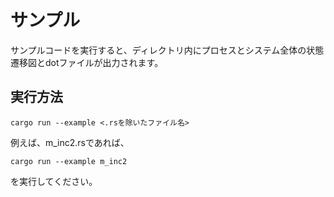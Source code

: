 # サンプル
サンプルコードを実行すると、ディレクトリ内にプロセスとシステム全体の状態遷移図とdotファイルが出力されます。

## 実行方法

```
cargo run --example <.rsを除いたファイル名>
```

例えば、m_inc2.rsであれば、

```
cargo run --example m_inc2
```

を実行してください。
